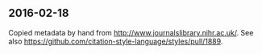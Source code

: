 ## 2016-02-18

Copied metadata by hand from http://www.journalslibrary.nihr.ac.uk/. See also https://github.com/citation-style-language/styles/pull/1889.